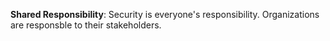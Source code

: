 **Shared Responsibility**: Security is everyone's responsibility. Organizations are responsble to their stakeholders. 